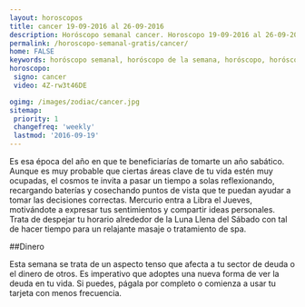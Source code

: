 ```yaml
---
layout: horoscopos
title: cancer 19-09-2016 al 26-09-2016 
description: Horóscopo semanal cancer. Horoscopo 19-09-2016 al 26-09-2016. Horoscopos univision gratis
permalink: /horoscopo-semanal-gratis/cancer/
home: FALSE
keywords: horóscopo semanal, horóscopo de la semana, horóscopo, horóscopo gratis,horóscopos, horóscopo esperanza gracia, horoscopos cancer la semana, horóscopos gratis, Tarot, Astrologia, Zodíaco, cancer, horoscopo gratis
horoscopo:
 signo: cancer
 video: 4Z-rw3t46DE

ogimg: /images/zodiac/cancer.jpg
sitemap:
 priority: 1
 changefreq: 'weekly'
 lastmod: '2016-09-19'
---
```



Es esa época del año en que te beneficiarías de tomarte un año sabático. Aunque es muy probable que ciertas áreas clave de tu vida estén muy ocupadas, el cosmos te invita a pasar un tiempo a solas reflexionando, recargando baterías y cosechando puntos de vista que te puedan ayudar a tomar las decisiones correctas. Mercurio entra a Libra el Jueves, motivándote a expresar tus sentimientos y compartir ideas personales. Trata de despejar tu horario alrededor de la Luna Llena del Sábado con tal de hacer tiempo para un relajante masaje o tratamiento de spa.

##Dinero

Esta semana se trata de un aspecto tenso que afecta a tu sector de deuda o el dinero de otros. Es imperativo que adoptes una nueva forma de ver la deuda en tu vida. Si puedes, págala por completo o comienza a usar tu tarjeta con menos frecuencia.